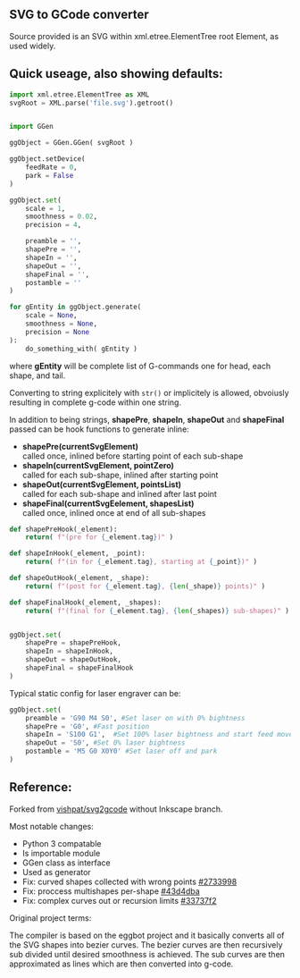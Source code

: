 SVG to GCode converter
----------------------


Source provided is an SVG within xml.etree.ElementTree root Element, as used widely.

Quick useage, also showing defaults:
------------------------------------

```python
import xml.etree.ElementTree as XML
svgRoot = XML.parse('file.svg').getroot()


import GGen

ggObject = GGen.GGen( svgRoot )

ggObject.setDevice(
    feedRate = 0,
    park = False
)

ggObject.set(
    scale = 1,
    smoothness = 0.02,
    precision = 4,

    preamble = '',
    shapePre = '',
    shapeIn = '',
    shapeOut = '',
    shapeFinal = '',
    postamble = ''
)

for gEntity in ggObject.generate(
    scale = None,
    smoothness = None,
    precision = None
):
    do_something_with( gEntity )
```
where **gEntity** will be complete list of G-commands one for head, each shape, and tail.

Converting to string explicitely with ```str()``` or implicitely is allowed, obvoiusly resulting in complete g-code within one string.


In addition to being strings, **shapePre**, **shapeIn**, **shapeOut** and **shapeFinal** passed can be hook functions to generate inline:

* **shapePre(currentSvgElement)**  
    called once, inlined before starting point of each sub-shape
* **shapeIn(currentSvgElement, pointZero)**  
    called for each sub-shape, inlined after starting point
* **shapeOut(currentSvgElement, pointsList)**  
    called for each sub-shape and inlined after last point
* **shapeFinal(currentSvgEelement, shapesList)**  
    called once, inlined once at end of all sub-shapes


```python
def shapePreHook(_element):
    return( f"(pre for {_element.tag})" )

def shapeInHook(_element, _point):
    return( f"(in for {_element.tag}, starting at {_point})" )

def shapeOutHook(_element, _shape):
    return( f"(post for {_element.tag}, {len(_shape)} points)" )

def shapeFinalHook(_element, _shapes):
	return( f"(final for {_element.tag}, {len(_shapes)} sub-shapes)" )


ggObject.set(
    shapePre = shapePreHook,
    shapeIn = shapeInHook,
    shapeOut = shapeOutHook,
    shapeFinal = shapeFinalHook
)
```

Typical static config for laser engraver can be:
```python
ggObject.set(
    preamble = 'G90 M4 S0', #Set laser on with 0% bightness
    shapePre = 'G0', #Fast position
    shapeIn = 'S100 G1',  #Set 100% laser bightness and start feed move
    shapeOut = 'S0', #Set 0% laser bightness
    postamble = 'M5 G0 X0Y0' #Set laser off and park
)
```



Reference:
----------

Forked from [vishpat/svg2gcode](https://github.com/vishpat/svg2gcode) without Inkscape branch.

Most notable changes:
* Python 3 compatable
* Is importable module
* GGen class as interface
* Used as generator
* Fix: curved shapes collected with wrong points [#2733998](https://github.com/NikolayRag/svg2gcode_ggen/commit/2733998fb56177be35ea0a91014296366bd2bd3a)
* Fix: proccess multishapes per-shape [#43d4dba](https://github.com/NikolayRag/svg2gcode_ggen/commit/43d4dba31fd7cfb5d92c99fd018b30991fcd4d90)
* Fix: complex curves out or recursion limits [#33737f2](https://github.com/NikolayRag/svg2gcode_ggen/commit/33737f2b23cd614b60b2f5b16a2896b5cdddc1d3)


Original project terms:

The compiler is based on the eggbot project and it basically converts all of the SVG shapes into bezier curves. The bezier curves are then recursively sub divided until desired smoothness is achieved. The sub curves are then approximated as lines which are then converted into g-code. 
